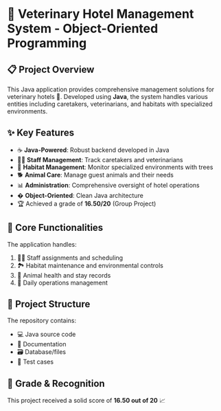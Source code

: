 # 🏨 Veterinary Hotel Management System - Object-Oriented Programming

## 📋 Project Overview
This Java application provides comprehensive management solutions for veterinary hotels 🐾. Developed using **Java**, the system handles various entities including caretakers, veterinarians, and habitats with specialized environments.

## ✨ Key Features
- ☕ **Java-Powered**: Robust backend developed in Java
- 👩‍⚕️ **Staff Management**: Track caretakers and veterinarians
- 🌳 **Habitat Management**: Monitor specialized environments with trees
- 🐕 **Animal Care**: Manage guest animals and their needs
- 📊 **Administration**: Comprehensive oversight of hotel operations
- � **Object-Oriented**: Clean Java architecture
- 🏆 Achieved a grade of **16.50/20** (Group Project)

## 📌 Core Functionalities
The application handles:
1. 🧑‍💼 Staff assignments and scheduling
2. 🏞️ Habitat maintenance and environmental controls
3. 📝 Animal health and stay records
4. 🔄 Daily operations management

## 📂 Project Structure
The repository contains:
- 💻 Java source code
- 📖 Documentation
- 🗃️ Database/files
- 🧪 Test cases

## 🎯 Grade & Recognition
This project received a solid score of **16.50 out of 20** 📈  